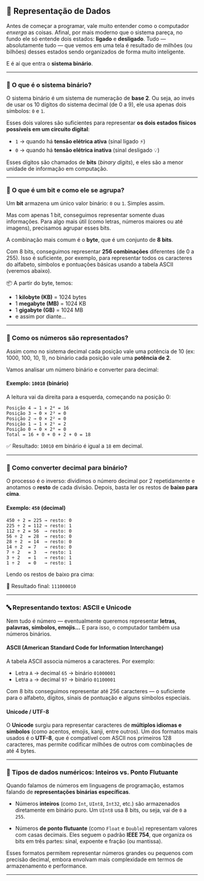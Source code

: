 ## 🧠 Representação de Dados

Antes de começar a programar, vale muito entender como o computador *enxerga* as coisas. Afinal, por mais moderno que o sistema pareça, no fundo ele só entende dois estados: **ligado** e **desligado**. Tudo — absolutamente tudo — que vemos em uma tela é resultado de milhões (ou bilhões) desses estados sendo organizados de forma muito inteligente.

E é aí que entra o **sistema binário**.

---

### 🔢 O que é o sistema binário?

O sistema binário é um sistema de numeração de **base 2**. Ou seja, ao invés de usar os 10 dígitos do sistema decimal (de 0 a 9), ele usa apenas dois símbolos: `0` e `1`.

Esses dois valores são suficientes para representar **os dois estados físicos possíveis em um circuito digital**:

- `1` → quando há **tensão elétrica ativa** (sinal ligado ⚡)  
- `0` → quando há **tensão elétrica inativa** (sinal desligado 💡)

Esses dígitos são chamados de **bits** (*binary digits*), e eles são a menor unidade de informação em computação.

---

### 🧱 O que é um bit e como ele se agrupa?

Um **bit** armazena um único valor binário: `0` ou `1`. Simples assim.

Mas com apenas 1 bit, conseguimos representar somente duas informações. Para algo mais útil (como letras, números maiores ou até imagens), precisamos agrupar esses bits.

A combinação mais comum é o **byte**, que é um conjunto de **8 bits**.

Com 8 bits, conseguimos representar **256 combinações** diferentes (de 0 a 255). Isso é suficiente, por exemplo, para representar todos os caracteres do alfabeto, símbolos e pontuações básicas usando a tabela ASCII (veremos abaixo).

📦 A partir do byte, temos:

- 1 **kilobyte (KB)** = 1024 bytes  
- 1 **megabyte (MB)** = 1024 KB  
- 1 **gigabyte (GB)** = 1024 MB  
- e assim por diante...

---

### 🧮 Como os números são representados?

Assim como no sistema decimal cada posição vale uma potência de 10 (ex: 1000, 100, 10, 1), no binário cada posição vale uma **potência de 2**.

Vamos analisar um número binário e converter para decimal:

#### Exemplo: `10010` (binário)

A leitura vai da direita para a esquerda, começando na posição 0:

```
Posição 4 → 1 × 2⁴ = 16  
Posição 3 → 0 × 2³ = 0  
Posição 2 → 0 × 2² = 0  
Posição 1 → 1 × 2¹ = 2  
Posição 0 → 0 × 2⁰ = 0  
Total = 16 + 0 + 0 + 2 + 0 = 18
```

✅ Resultado: `10010` em binário é igual a `18` em decimal.

---

### 🔁 Como converter decimal para binário?

O processo é o inverso: dividimos o número decimal por 2 repetidamente e anotamos o **resto** de cada divisão. Depois, basta ler os restos de **baixo para cima**.

#### Exemplo: `450` (decimal)

```
450 ÷ 2 = 225 → resto: 0  
225 ÷ 2 = 112 → resto: 1  
112 ÷ 2 = 56  → resto: 0  
56 ÷ 2  = 28  → resto: 0  
28 ÷ 2  = 14  → resto: 0  
14 ÷ 2  = 7   → resto: 0  
7 ÷ 2   = 3   → resto: 1  
3 ÷ 2   = 1   → resto: 1  
1 ÷ 2   = 0   → resto: 1
```

Lendo os restos de baixo pra cima:

📘 Resultado final: `111000010`

---

### 🔤 Representando textos: ASCII e Unicode

Nem tudo é número — eventualmente queremos representar **letras, palavras, símbolos, emojis...** E para isso, o computador também usa números binários.

#### ASCII (American Standard Code for Information Interchange)

A tabela ASCII associa números a caracteres. Por exemplo:

- Letra `A` → decimal `65` → binário `01000001`  
- Letra `a` → decimal `97` → binário `01100001`

Com 8 bits conseguimos representar até 256 caracteres — o suficiente para o alfabeto, dígitos, sinais de pontuação e alguns símbolos especiais.

#### Unicode / UTF-8

O **Unicode** surgiu para representar caracteres de **múltiplos idiomas e símbolos** (como acentos, emojis, kanji, entre outros). Um dos formatos mais usados é o **UTF-8**, que é compatível com ASCII nos primeiros 128 caracteres, mas permite codificar milhões de outros com combinações de até 4 bytes.

---

### 🔬 Tipos de dados numéricos: Inteiros vs. Ponto Flutuante

Quando falamos de números em linguagens de programação, estamos falando de **representações binárias específicas**.

- Números **inteiros** (como `Int`, `UInt8`, `Int32`, etc.) são armazenados diretamente em binário puro. Um `UInt8` usa 8 bits, ou seja, vai de `0` a `255`.

- Números **de ponto flutuante** (como `Float` e `Double`) representam valores com casas decimais. Eles seguem o padrão **IEEE 754**, que organiza os bits em três partes: sinal, expoente e fração (ou mantissa).

Esses formatos permitem representar números grandes ou pequenos com precisão decimal, embora envolvam mais complexidade em termos de armazenamento e performance.

---
